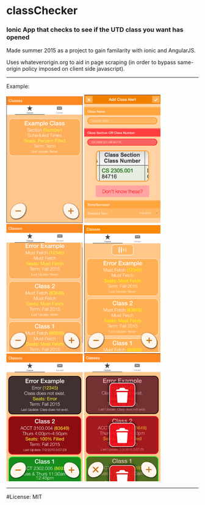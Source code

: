 # classChecker
### Ionic App that checks to see if the UTD class you want has opened

Made summer 2015 as a project to gain familarity with ionic and AngularJS.

Uses whateverorigin.org to aid in page scraping (in order to bypass same-origin policy imposed on client side javascript).

___
Example:

<img src="examplePics/demo1.png" width=200>
<img src="examplePics/demo2.png" width=200>
<img src="examplePics/demo3.png" width=200>
<img src="examplePics/demo4.png" width=200>
<img src="examplePics/demo5.png" width=200>
<img src="examplePics/demo6.png" width=200>

___
#License: MIT
